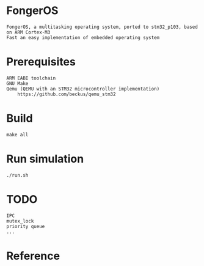 # FongerOS
	FongerOS, a multitasking operating system, ported to stm32_p103, based on ARM Cortex-M3
	Fast an easy implementation of embedded operating system

# Prerequisites
	ARM EABI toolchain
	GNU Make
	Qemu (QEMU with an STM32 microcontroller implementation)
		https://github.com/beckus/qemu_stm32
	
	
# Build
	make all
	
# Run simulation
	./run.sh

# TODO
	IPC
	mutex_lock
	priority queue
	...
	
# Reference
	
